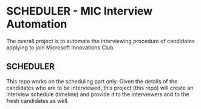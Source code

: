 # SCHEDULER - MIC Interview Automation
The overall project is to automate the interviewing procedure of candidates applying to join Microsoft Innovations Club.

## SCHEDULER
This repo works on the scheduling part only.
Given the details of the candidates who are to be interviewed, this project (this repo) will create an interview schedule (timeline) and provide it to the interviewers and to the fresh candidates as well.